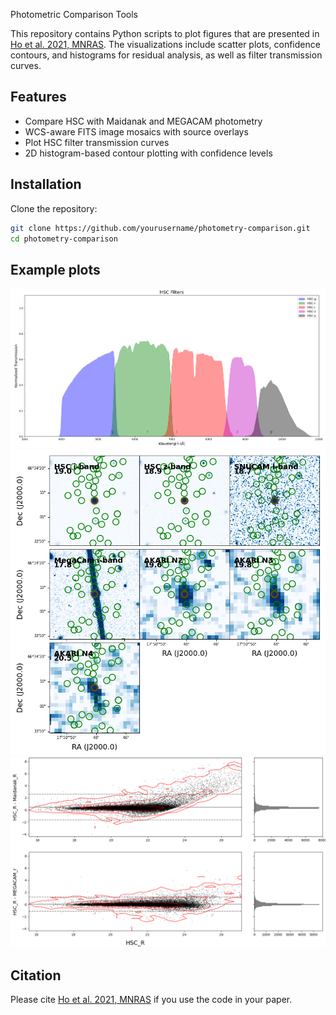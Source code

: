  Photometric Comparison Tools

This repository contains Python scripts to plot figures that are presented in [Ho et al. 2021, MNRAS](https://academic.oup.com/mnras/article/502/1/140/6122898?login=false). The visualizations include scatter plots, confidence contours, and histograms for residual analysis, as well as filter transmission curves.

## Features

- Compare HSC with Maidanak and MEGACAM photometry
- WCS-aware FITS image mosaics with source overlays
- Plot HSC filter transmission curves
- 2D histogram-based contour plotting with confidence levels

## Installation

Clone the repository:

```bash
git clone https://github.com/yourusername/photometry-comparison.git
cd photometry-comparison
```

## Example plots
<img src="plots/filter_response_example.png" alt="filter_response_example" width="800">  
<img src="plots/fits_input_example_plot.png" alt="fits_input_example_plot" width="800">  
<img src="plots/mag_color_outlier_example_plot.png" alt="mag_color_outlier_example_plot" width="800">  

## Citation
Please cite [Ho et al. 2021, MNRAS](https://academic.oup.com/mnras/article/502/1/140/6122898?login=false) if you use the code in your paper.

